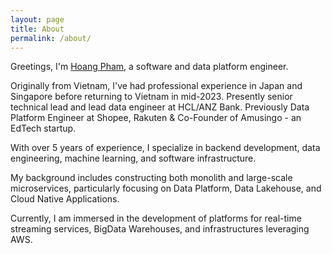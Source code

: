 ```yaml
---
layout: page
title: About
permalink: /about/
---
```


Greetings, I'm [Hoang Pham](https://www.linkedin.com/in/hoang-pham-770010128/), a software and data platform engineer.

Originally from Vietnam, I've had professional experience in Japan and Singapore before returning to Vietnam in mid-2023. Presently senior technical lead and lead data engineer at HCL/ANZ Bank. Previously Data Platform Engineer at Shopee, Rakuten & Co-Founder of Amusingo - an EdTech startup.

With over 5 years of experience, I specialize in backend development, data engineering, machine learning, and software infrastructure.

My background includes constructing both monolith and large-scale microservices, particularly focusing on Data Platform, Data Lakehouse, and Cloud Native Applications.

Currently, I am immersed in the development of platforms for real-time streaming services, BigData Warehouses, and infrastructures leveraging AWS.
